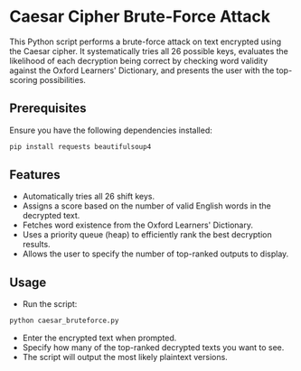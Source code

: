 # Caesar Cipher Brute-Force Attack

This Python script performs a brute-force attack on text encrypted using the Caesar cipher. It systematically tries all 26 possible keys, evaluates the likelihood of each decryption being correct by checking word validity against the Oxford Learners' Dictionary, and presents the user with the top-scoring possibilities.

## Prerequisites
Ensure you have the following dependencies installed:
```sh
pip install requests beautifulsoup4
```

## Features
- Automatically tries all 26 shift keys.
- Assigns a score based on the number of valid English words in the decrypted text.
- Fetches word existence from the Oxford Learners' Dictionary.
- Uses a priority queue (heap) to efficiently rank the best decryption results.
- Allows the user to specify the number of top-ranked outputs to display.

## Usage
- Run the script:
```sh
python caesar_bruteforce.py
```
- Enter the encrypted text when prompted.
- Specify how many of the top-ranked decrypted texts you want to see.
- The script will output the most likely plaintext versions.
